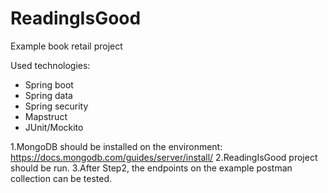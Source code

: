 # ReadingIsGood
Example book retail project

Used technologies:
* Spring boot
* Spring data
* Spring security
* Mapstruct
* JUnit/Mockito

1.MongoDB should be installed on the environment: https://docs.mongodb.com/guides/server/install/
2.ReadingIsGood project should be run.
3.After Step2, the endpoints on the example postman collection can be tested.
